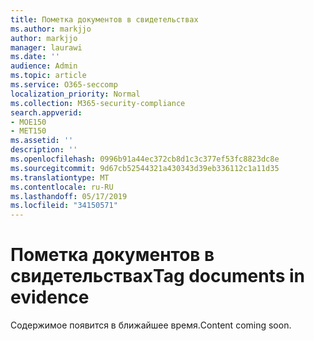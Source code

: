 ```yaml
---
title: Пометка документов в свидетельствах
ms.author: markjjo
author: markjjo
manager: laurawi
ms.date: ''
audience: Admin
ms.topic: article
ms.service: O365-seccomp
localization_priority: Normal
ms.collection: M365-security-compliance
search.appverid:
- MOE150
- MET150
ms.assetid: ''
description: ''
ms.openlocfilehash: 0996b91a44ec372cb8d1c3c377ef53fc8823dc8e
ms.sourcegitcommit: 9d67cb52544321a430343d39eb336112c1a11d35
ms.translationtype: MT
ms.contentlocale: ru-RU
ms.lasthandoff: 05/17/2019
ms.locfileid: "34150571"
---
```

# <a name="tag-documents-in-evidence"></a><span data-ttu-id="f5128-102">Пометка документов в свидетельствах</span><span class="sxs-lookup"><span data-stu-id="f5128-102">Tag documents in evidence</span></span>

<span data-ttu-id="f5128-103">Содержимое появится в ближайшее время.</span><span class="sxs-lookup"><span data-stu-id="f5128-103">Content coming soon.</span></span>